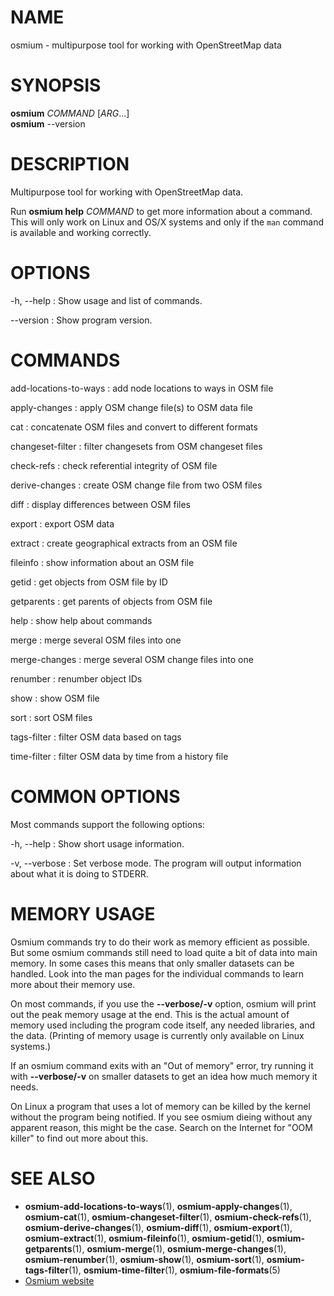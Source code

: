 
# NAME
osmium - multipurpose tool for working with OpenStreetMap data


# SYNOPSIS

**osmium** *COMMAND* \[*ARG*...\]\
**osmium** \--version


# DESCRIPTION

Multipurpose tool for working with OpenStreetMap data.

Run **osmium help** *COMMAND* to get more information about a command. This
will only work on Linux and OS/X systems and only if the `man` command is
available and working correctly.


# OPTIONS

-h, \--help
:   Show usage and list of commands.

\--version
:   Show program version.


# COMMANDS

add-locations-to-ways
:   add node locations to ways in OSM file

apply-changes
:   apply OSM change file(s) to OSM data file

cat
:   concatenate OSM files and convert to different formats

changeset-filter
:   filter changesets from OSM changeset files

check-refs
:   check referential integrity of OSM file

derive-changes
:   create OSM change file from two OSM files

diff
:   display differences between OSM files

export
:   export OSM data

extract
:   create geographical extracts from an OSM file

fileinfo
:   show information about an OSM file

getid
:   get objects from OSM file by ID

getparents
:   get parents of objects from OSM file

help
:   show help about commands

merge
:   merge several OSM files into one

merge-changes
:   merge several OSM change files into one

renumber
:   renumber object IDs

show
:   show OSM file

sort
:   sort OSM files

tags-filter
:   filter OSM data based on tags

time-filter
:   filter OSM data by time from a history file


# COMMON OPTIONS

Most commands support the following options:

-h, \--help
:   Show short usage information.

-v, \--verbose
:   Set verbose mode. The program will output information about what it is
    doing to STDERR.


# MEMORY USAGE

Osmium commands try to do their work as memory efficient as possible. But some
osmium commands still need to load quite a bit of data into main memory. In
some cases this means that only smaller datasets can be handled. Look into the
man pages for the individual commands to learn more about their memory use.

On most commands, if you use the **\--verbose/-v** option, osmium will print
out the peak memory usage at the end. This is the actual amount of memory
used including the program code itself, any needed libraries, and the data.
(Printing of memory usage is currently only available on Linux systems.)

If an osmium command exits with an "Out of memory" error, try running it with
**\--verbose/-v** on smaller datasets to get an idea how much memory it needs.

On Linux a program that uses a lot of memory can be killed by the kernel
without the program being notified. If you see osmium dieing without any
apparent reason, this might be the case. Search on the Internet for "OOM
killer" to find out more about this.


# SEE ALSO

* **osmium-add-locations-to-ways**(1),
  **osmium-apply-changes**(1),
  **osmium-cat**(1),
  **osmium-changeset-filter**(1),
  **osmium-check-refs**(1),
  **osmium-derive-changes**(1),
  **osmium-diff**(1),
  **osmium-export**(1),
  **osmium-extract**(1),
  **osmium-fileinfo**(1),
  **osmium-getid**(1),
  **osmium-getparents**(1),
  **osmium-merge**(1),
  **osmium-merge-changes**(1),
  **osmium-renumber**(1),
  **osmium-show**(1),
  **osmium-sort**(1),
  **osmium-tags-filter**(1),
  **osmium-time-filter**(1),
  **osmium-file-formats**(5)
* [Osmium website](https://osmcode.org/osmium-tool/)

